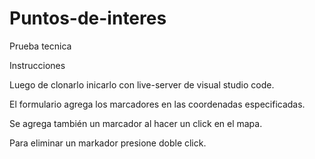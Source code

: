 # Puntos-de-interes
Prueba tecnica

Instrucciones

Luego de clonarlo inicarlo con live-server de visual studio code.

El formulario agrega los marcadores en las coordenadas especificadas.

Se agrega también un marcador al hacer un click en el mapa.

Para eliminar un markador presione doble click.


